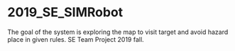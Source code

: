 # 2019_SE_SIMRobot
The goal of the system is exploring the map to visit target and avoid hazard place in given rules. SE Team Project 2019 fall.
